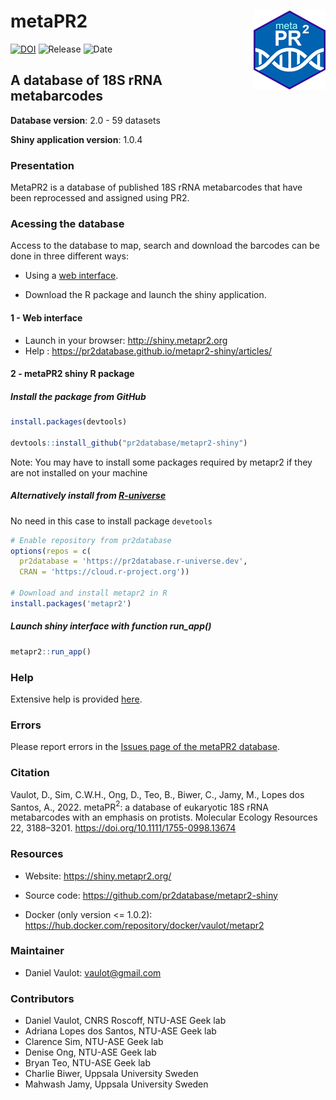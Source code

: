 
<!-- README.md is generated from README.Rmd. Please edit that file -->

# metaPR2 <img src="https://github.com/pr2database/metapr2-shiny/blob/main/inst/img/metapr2_logo.png?raw=true" align="right" />

<!-- badges: start -->

[![DOI](https://zenodo.org/badge/410160328.svg)](https://zenodo.org/badge/latestdoi/410160328)
![Release](https://img.shields.io/badge/release-1.0.4-blue.svg)
![Date](https://img.shields.io/badge/date-30%23Nov%202022-lightgrey.svg)

<!-- badges: end -->

## A database of 18S rRNA metabarcodes

**Database version**: 2.0 - 59 datasets

**Shiny application version**: 1.0.4

### Presentation

MetaPR2 is a database of published 18S rRNA metabarcodes that have been
reprocessed and assigned using PR2.

### Acessing the database

Access to the database to map, search and download the barcodes can be
done in three different ways:

- Using a [web interface](http://shiny.metapr2.org).

- Download the R package and launch the shiny application.

<!-- This is commented out.
3 - Download and run a Docker container 
 -->

#### 1 - Web interface

- Launch in your browser: <http://shiny.metapr2.org>
- Help : <https://pr2database.github.io/metapr2-shiny/articles/>

#### 2 - metaPR2 shiny R package

##### Install the package from GitHub

``` r
install.packages(devtools)

devtools::install_github("pr2database/metapr2-shiny")
```

Note: You may have to install some packages required by metapr2 if they
are not installed on your machine

##### Alternatively install from [R-universe](https://pr2database.r-universe.dev/ui#packages)

No need in this case to install package `devetools`

``` r
# Enable repository from pr2database
options(repos = c(
  pr2database = 'https://pr2database.r-universe.dev',
  CRAN = 'https://cloud.r-project.org'))

# Download and install metapr2 in R
install.packages('metapr2')
```

##### Launch shiny interface with function run_app()

``` r
metapr2::run_app()
```

<!-- This is commented out.
#### 3 - metaPR2 Docker container

Available from Docker repository: https://hub.docker.com/repository/docker/vaulot/metapr2

* Install docker on your computer: https://docs.docker.com/desktop/

* At shell prompt (can be Linux or Windows Powershell)


```bash
# Download container
docker pull vaulot/metapr2:v1.0.2

# Launch container
docker run --rm -p 8080:8080 metapr2

```

* In your browser: http://localhost:8080/
 
 -->

### Help

Extensive help is provided
[here](https://pr2database.github.io/metapr2-shiny/articles/).

### Errors

Please report errors in the [Issues page of the metaPR2
database](https://github.com/pr2database/metapr2-shiny/issues).

### Citation

Vaulot, D., Sim, C.W.H., Ong, D., Teo, B., Biwer, C., Jamy, M., Lopes
dos Santos, A., 2022. metaPR$^{2}$: a database of eukaryotic 18S rRNA
metabarcodes with an emphasis on protists. Molecular Ecology Resources
22, 3188–3201. <https://doi.org/10.1111/1755-0998.13674>

### Resources

- Website: <https://shiny.metapr2.org/>

- Source code: <https://github.com/pr2database/metapr2-shiny>

- Docker (only version \<= 1.0.2):
  <https://hub.docker.com/repository/docker/vaulot/metapr2>

### Maintainer

- Daniel Vaulot: <vaulot@gmail.com>

### Contributors

- Daniel Vaulot, CNRS Roscoff, NTU-ASE Geek lab
- Adriana Lopes dos Santos, NTU-ASE Geek lab
- Clarence Sim, NTU-ASE Geek lab
- Denise Ong, NTU-ASE Geek lab
- Bryan Teo, NTU-ASE Geek lab
- Charlie Biwer, Uppsala University Sweden
- Mahwash Jamy, Uppsala University Sweden
